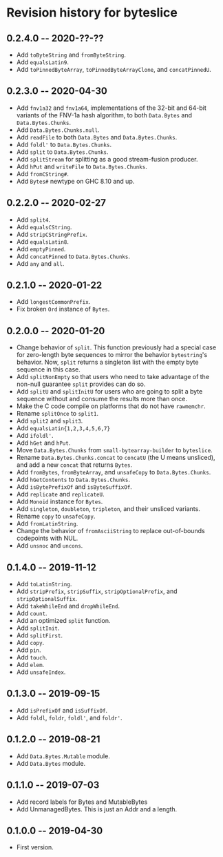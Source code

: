 # Revision history for byteslice

## 0.2.4.0 -- 2020-??-??

* Add `toByteString` and `fromByteString`.
* Add `equalsLatin9`.
* Add `toPinnedByteArray`, `toPinnedByteArrayClone`, and `concatPinnedU`.

## 0.2.3.0 -- 2020-04-30

* Add `fnv1a32` and `fnv1a64`, implementations of the 32-bit and
  64-bit variants of the FNV-1a hash algorithm, to both `Data.Bytes`
  and `Data.Bytes.Chunks`.
* Add `Data.Bytes.Chunks.null`.
* Add `readFile` to both `Data.Bytes` and `Data.Bytes.Chunks`.
* Add `foldl'` to `Data.Bytes.Chunks`.
* Add `split` to `Data.Bytes.Chunks`.
* Add `splitStream` for splitting as a good stream-fusion producer.
* Add `hPut` and `writeFile` to `Data.Bytes.Chunks`.
* Add `fromCString#`.
* Add `Bytes#` newtype on GHC 8.10 and up.

## 0.2.2.0 -- 2020-02-27

* Add `split4`.
* Add `equalsCString`.
* Add `stripCStringPrefix`.
* Add `equalsLatin8`.
* Add `emptyPinned`.
* Add `concatPinned` to `Data.Bytes.Chunks`.
* Add `any` and `all`.

## 0.2.1.0 -- 2020-01-22

* Add `longestCommonPrefix`.
* Fix broken `Ord` instance of `Bytes`.

## 0.2.0.0 -- 2020-01-20

* Change behavior of `split`. This function previously had a special case
  for zero-length byte sequences to mirror the behavior `bytestring`'s
  behavior. Now, `split` returns a singleton list with the empty byte
  sequence in this case.
* Add `splitNonEmpty` so that users who need to take advantage of the
  non-null guarantee `split` provides can do so.
* Add `splitU` and `splitInitU` for users who are going to split a
  byte sequence without and consume the results more than once.
* Make the C code compile on platforms that do not have `rawmemchr`.
* Rename `splitOnce` to `split1`.
* Add `split2` and `split3`.
* Add `equalsLatin{1,2,3,4,5,6,7}`
* Add `ifoldl'`.
* Add `hGet` and `hPut`.
* Move `Data.Bytes.Chunks` from `small-bytearray-builder` to `byteslice`.
* Rename `Data.Bytes.Chunks.concat` to `concatU` (the U means unsliced),
  and add a new `concat` that returns `Bytes`.
* Add `fromBytes`, `fromByteArray`, and `unsafeCopy` to `Data.Bytes.Chunks`.
* Add `hGetContents` to `Data.Bytes.Chunks`.
* Add `isBytePrefixOf` and `isByteSuffixOf`.
* Add `replicate` and `replicateU`.
* Add `Monoid` instance for `Bytes`.
* Add `singleton`, `doubleton`, `tripleton`, and their unsliced variants.
* Rename `copy` to `unsafeCopy`.
* Add `fromLatinString`.
* Change the behavior of `fromAsciiString` to replace out-of-bounds codepoints
  with NUL.
* Add `unsnoc` and `uncons`.

## 0.1.4.0 -- 2019-11-12

* Add `toLatinString`.
* Add `stripPrefix`, `stripSuffix`, `stripOptionalPrefix`, and
  `stripOptionalSuffix`.
* Add `takeWhileEnd` and `dropWhileEnd`.
* Add `count`.
* Add an optimized `split` function.
* Add `splitInit`.
* Add `splitFirst`.
* Add `copy`.
* Add `pin`.
* Add `touch`.
* Add `elem`.
* Add `unsafeIndex`.

## 0.1.3.0 -- 2019-09-15

* Add `isPrefixOf` and `isSuffixOf`.
* Add `foldl`, `foldr`, `foldl'`, and `foldr'`.

## 0.1.2.0 -- 2019-08-21

* Add `Data.Bytes.Mutable` module.
* Add `Data.Bytes` module.

## 0.1.1.0 -- 2019-07-03

* Add record labels for Bytes and MutableBytes
* Add UnmanagedBytes. This is just an Addr and a length.

## 0.1.0.0 -- 2019-04-30

* First version.
